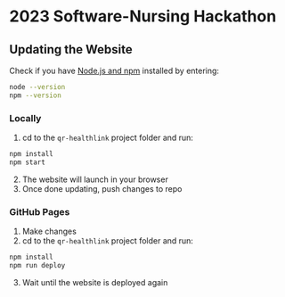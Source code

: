 # 2023 Software-Nursing Hackathon

## Updating the Website

Check if you have [Node.js and npm](https://nodejs.org/en/download/) installed by entering:

```sh
node --version
npm --version
```

### Locally

1. cd to the `qr-healthlink` project folder and run:

```sh
npm install
npm start
```

2. The website will launch in your browser
3. Once done updating, push changes to repo

### GitHub Pages

1. Make changes
2. cd to the `qr-healthlink` project folder and run:

```sh
npm install
npm run deploy
```

3. Wait until the website is deployed again
